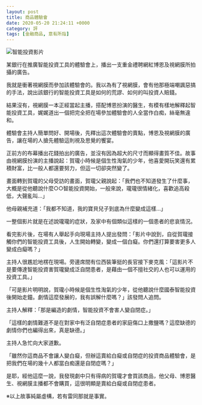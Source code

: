 ```yaml
---
layout: post
title: 商品體驗會
date: 2020-05-20 21:24:11 +0000
category: 評
tags: [金融商品, 意有所指]
---
```

![智能投資影片](/blog/assets/images/2020/robo1.png)<br />

某銀行在推廣智能投資工具的體驗會上，播出一支重金禮聘網紅博恩及視網膜所拍攝的廣告。

我就是衝著視網膜而參加該體驗會的。我以為有了視網膜，會有他那極端嘲諷惡搞的手法，說出該銀行的智能投資工具是如何的荒謬、如何的叫投資人賠錢。

<!--more-->

結果沒有，視網膜一本正經當起主播，搭配博恩扮演的醫生，有模有樣地解釋起智能投資工具，娓娓道出一個把完全把在場參加體驗會的人全當作白痴，絲毫無違和。

體驗會主持人簡單問好、開場後，先釋出這次體驗會的賣點，博恩及視網膜的廣告，讓在場的人搶先體驗這則視及思覺的饗宴。

正前方的布幕播出花錢拍出的廣告，並沒有因為超大的尺寸而顯得畫質不佳。故事由視網膜扮演的主播說起：賀瓏小時候是個生性淘氣的少年，他喜愛開玩笑還有累積財富，比一般人都還要努力，但這一切卻突然變了。

畫面轉到賀瓏的父母受訪的畫面，賀瓏父親說起：「我們也不知道發生了什麼事，大概是從他聽說什麼○○智能投資開始，一般來說，瓏瓏很情緒化，喜歡追高殺低，大聲亂叫…」

他母親補充道：「我都不知道，我的寶貝兒子到底為什麼變成這樣…」

一整個影片就是在述說瓏瓏的症狀，及家中有個類似這樣的一個患者的悲哀情況。

看完影片後，在場有人舉起手向現場主持人提出發問：「影片中說到，自從賀瓏接觸你們的智能投資工具後，人生開始轉變，變成一個白癡。你們還打算要害更多人變成白癡嗎？」

主持人很尷尬地楞在現場。旁邊席間有位西裝筆挺的長官接下麥克風：「這影片不是要傳達智能投資害賀瓏變成泛自閉患者，是藉由一個不擅社交的人也可以運用的投資工具。」

「可是影片明明說，賀瓏小時候是個生性淘氣的少年，從他聽說什麼國泰智能投資後開始走鐘。劇情這麼發展的，我有誤解什麼嗎？」該發問人追問。

主持人解釋：「那是編造的劇情，智能投資不會害人變自閉症。」

「這樣的劇情難道不是在對家中有泛自閉症患者的家庭傷口上撒鹽嗎？這麼缺德的劇情你們也編得出來，真是缺德。」

主持人急忙向大家道歉。

「雖然你這商品不會讓人變白癡，但辦這賣給白癡或自閉症的投資商品體驗會，是把我們在場的幾十人都當白痴還是自閉症嗎？」

是耶，經他這麼一說，我發現劇中只有得病的賀瓏才會買該商品，他父母、博恩醫生、視網膜主播都不會購買，這很明顯是賣給白癡或自閉症患者。

※以上故事純屬虛構，若有雷同那就是事實。

